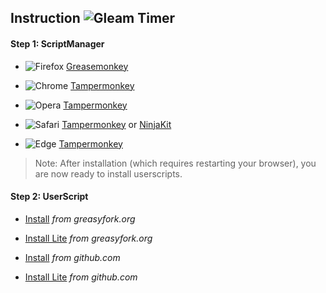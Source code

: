 ## Instruction ![Gleam Timer](https://i.imgur.com/jsHPY7E.png)

#### Step 1: ScriptManager

* ![Firefox](https://i.imgur.com/7T978l0.png) [Greasemonkey](https://addons.mozilla.org/firefox/addon/greasemonkey/)

* ![Chrome](https://i.imgur.com/jfLoD98.png) [Tampermonkey](https://chrome.google.com/webstore/detail/tampermonkey/dhdgffkkebhmkfjojejmpbldmpobfkfo)

* ![Opera](https://i.imgur.com/zp7IFzW.png) [Tampermonkey](https://addons.opera.com/extensions/details/tampermonkey-beta/)

* ![Safari](https://i.imgur.com/1hpFUHa.png) [Tampermonkey](https://safari.tampermonkey.net/tampermonkey.safariextz) or [NinjaKit](https://github.com/os0x/NinjaKit)

* ![Edge](https://i.imgur.com/13KO8D3.png) [Tampermonkey](https://www.microsoft.com/store/p/tampermonkey/9nblggh5162s)

> Note: After installation (which requires restarting your browser), you are now ready to install userscripts.


#### Step 2: UserScript

* [Install](https://greasyfork.org/scripts/437522-gleam-timer/code/Gleam%20Timer.user.js) *from greasyfork.org*

* [Install Lite](https://greasyfork.org/scripts/437523-gleam-timer-lite/code/Gleam%20Timer%20Lite.user.js) *from greasyfork.org*

* [Install](https://github.com/ColinLabDev/gleam_timer/raw/main/gleam_timer_beautified.user.js) *from github.com*

* [Install Lite](https://github.com/ColinLabDev/gleam_timer/raw/main/gleam_timer.user.js) *from github.com*